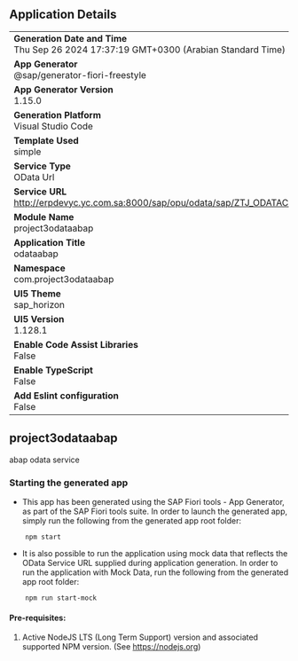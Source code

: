 ## Application Details
|               |
| ------------- |
|**Generation Date and Time**<br>Thu Sep 26 2024 17:37:19 GMT+0300 (Arabian Standard Time)|
|**App Generator**<br>@sap/generator-fiori-freestyle|
|**App Generator Version**<br>1.15.0|
|**Generation Platform**<br>Visual Studio Code|
|**Template Used**<br>simple|
|**Service Type**<br>OData Url|
|**Service URL**<br>http://erpdevyc.yc.com.sa:8000/sap/opu/odata/sap/ZTJ_ODATACRUD_SRV/|
|**Module Name**<br>project3odataabap|
|**Application Title**<br>odataabap|
|**Namespace**<br>com.project3odataabap|
|**UI5 Theme**<br>sap_horizon|
|**UI5 Version**<br>1.128.1|
|**Enable Code Assist Libraries**<br>False|
|**Enable TypeScript**<br>False|
|**Add Eslint configuration**<br>False|

## project3odataabap

abap odata service

### Starting the generated app

-   This app has been generated using the SAP Fiori tools - App Generator, as part of the SAP Fiori tools suite.  In order to launch the generated app, simply run the following from the generated app root folder:

```
    npm start
```

- It is also possible to run the application using mock data that reflects the OData Service URL supplied during application generation.  In order to run the application with Mock Data, run the following from the generated app root folder:

```
    npm run start-mock
```

#### Pre-requisites:

1. Active NodeJS LTS (Long Term Support) version and associated supported NPM version.  (See https://nodejs.org)


